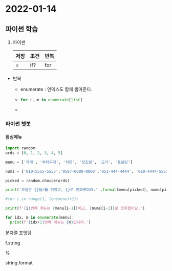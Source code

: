# 2022-01-14

## 파이썬 학습

1. 파이썬

   | 저장 | 조건 | 반복 |
   | ---- | ---- | ---- |
   | =    | if?  | for  |



- 반복

  - enumerate : 인덱스도 함께 뽑아준다.

  - ```python
    for i, m in enumerate[list]
    ```

  - 





### 파이썬 챗봇



#### 점심메뉴

``` python
import random
ords = [0, 1, 2, 3, 4, 5]

menu = ['카레', '부대찌개', '치킨', '장조림', '고기', '프로틴']

nums = ['010-5555-5555','0507-0000-0000','051-444-4444', '010-4444-5555','010-3333-3333','02-666-6666']

picked = random.choice(ords)

print('오늘은 {}을/를 먹었고, {}로 전화했어요.' .format(menu[picked], nums[picked]))

#for i in range(1, len(menu)+1):

print(f'{i}번째 메뉴는 {menu[i-1]}이고, {nums[i-1]}로 전화했어요.')

for idx, m in enumerate(menu):
  print(f'{idx+1}번째 메뉴는 {m}입니다.')
```



문자열 포맷팅

f.string

%

string.format







